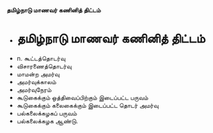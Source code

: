 **தமிழ்நாடு மாணவர் கணினித் திட்டம்**
- # தமிழ்நாடு மாணவர் கணினித் திட்டம்
- n. கூட்டத்தொடர்வு
- விசாரணைத்தொடர்வு
- மாமன்ற அமர்வு
- அமர்வுக்காலம்
- அமர்வுநேரம்
- கூடுகைக்கும் ஒத்திவைப்பிற்கும் இடைப்பட்ட பருவம்
- கூடுகைக்கும் கலைகைக்கும் இடைப்பட்ட தொடர் அமர்வு
- பல்கலைக்கழகப் பருவம்
- பல்கலைக்கழக ஆண்டு.

